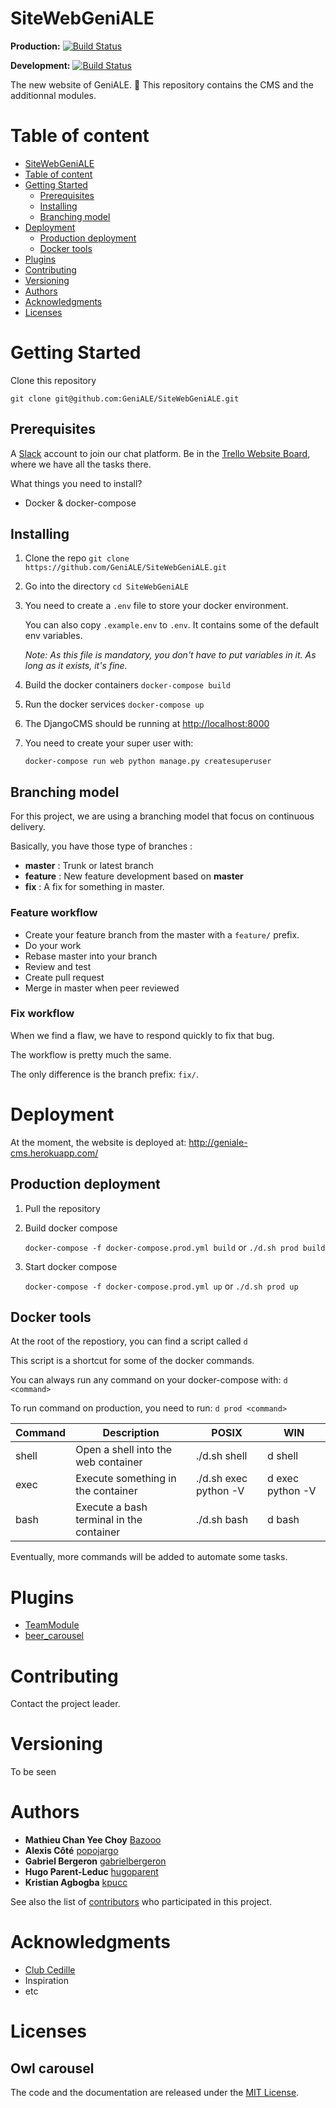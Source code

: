 # SiteWebGeniALE

__Production:__ [![Build Status](https://travis-ci.org/GeniALE/SiteWebGeniALE.svg?branch=master)](https://travis-ci.org/GeniALE/SiteWebGeniALE)

__Development:__ [![Build Status](https://travis-ci.org/GeniALE/SiteWebGeniALE.svg?branch=develop)](https://travis-ci.org/GeniALE/SiteWebGeniALE)

The new website of GeniALE. :beers:
This repository  contains the CMS and the additionnal modules.

# Table of content
- [SiteWebGeniALE](#sitewebgeniale)
- [Table of content](#table-of-content)
- [Getting Started](#getting-started)
  - [Prerequisites](#prerequisites)
  - [Installing](#installing)
  - [Branching model](#branching-model)
- [Deployment](#deployment)
  - [Production deployment](#production-deployment)
  - [Docker tools](#docker-tools)
- [Plugins](#plugins)
- [Contributing](#contributing)
- [Versioning](#versioning)
- [Authors](#authors)
- [Acknowledgments](#acknowledgments)
- [Licenses](#licenses)

# Getting Started

Clone this repository

```
git clone git@github.com:GeniALE/SiteWebGeniALE.git
```

## Prerequisites

A [Slack](https://slack.com/) account to join our chat platform.
Be in the [Trello Website Board](https://trello.com/b/t7NT6LjO/page-web-g%C3%A9niale), where we have all the tasks there.

What things you need to install?
  - Docker & docker-compose

## Installing

1. Clone the repo `git clone https://github.com/GeniALE/SiteWebGeniALE.git`
2. Go into the directory `cd SiteWebGeniALE`
3. You need to create a `.env` file to store your docker environment.
    
    You can also copy `.example.env` to `.env`. It contains some of the default env variables.
    
    *Note: As this file is mandatory, you don't have to put variables in it. As long as it exists, it's fine.*
4. Build the docker containers `docker-compose build`
5. Run the docker services `docker-compose up`
6. The DjangoCMS should be running at [http://localhost:8000](localhost:8000)
7. You need to create your super user with:

    `docker-compose run web python manage.py createsuperuser`
    
## Branching model

For this project, we are using a branching model that focus on continuous delivery.

Basically, you have those type of branches :

- **master** : Trunk or latest branch
- **feature** : New feature development based on **master**
- **fix** : A fix for something in master. 

### Feature workflow

- Create your feature branch from the master with a `feature/` prefix.
- Do your work
- Rebase master into your branch
- Review and test 
- Create pull request
- Merge in master when peer reviewed

### Fix workflow

When we find a flaw, we have to respond quickly to fix that bug.

The workflow is pretty much the same.
 
The only difference is the branch prefix: `fix/`.

# Deployment

At the moment, the website is deployed at: http://geniale-cms.herokuapp.com/

## Production deployment

1. Pull the repository
2. Build docker compose 
    
    `docker-compose -f docker-compose.prod.yml build` or `./d.sh prod build`
3. Start docker compose 

    `docker-compose -f docker-compose.prod.yml up` or `./d.sh prod up`
    
## Docker tools

At the root of the repostiory, you can find a script called `d` 

This script is a shortcut for some of the docker commands.

You can always run any command on your docker-compose with: `d <command>`

To run command on production, you need to run: `d prod <command>`

| Command | Description                         | POSIX              | WIN              |
|---------|-------------------------------------|--------------------|------------------|
| shell   | Open a shell into the web container | ./d.sh shell          | d shell          |
| exec    | Execute something in the container  | ./d.sh exec python -V | d exec python -V |
| bash    | Execute a bash terminal in the container | ./d.sh bash | d bash | 
Eventually, more commands will be added to automate some tasks.

# Plugins

- [TeamModule](/teamModule/README.md)
- [beer_carousel](/beer_carousel/README.md)


# Contributing

Contact the project leader.

# Versioning

To be seen

# Authors

* **Mathieu Chan Yee Choy** [Bazooo](https://github.com/Bazooo)
* **Alexis Côté** [popojargo](https://github.com/popojargo)
* **Gabriel Bergeron** [gabrielbergeron](https://github.com/gabrielbergeron)
* **Hugo Parent-Leduc** [hugoparent](https://github.com/hugoparent)
* **Kristian Agbogba** [kpucc](https://github.com/kpucc)

See also the list of [contributors](https://github.com/GeniALE/SiteWebGeniALE/contributors) who participated in this project.

# Acknowledgments

* [Club Cedille](https://github.com/clubcedille)
* Inspiration
* etc

# Licenses

## Owl carousel

The code and the documentation are released under the [MIT License](static/lib/owlcarousel/LICENSE).
